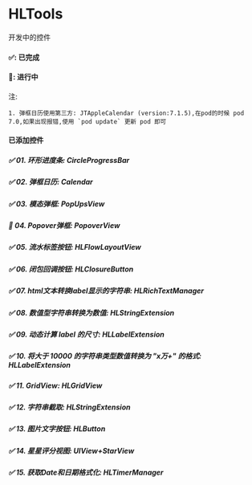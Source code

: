 # HLTools
开发中的控件


#### ✅: 已完成
#### 🐂: 进行中



注:
```
1. 弹框日历使用第三方: JTAppleCalendar (version:7.1.5),在pod的时候 pod 7.0,如果出现报错,使用 `pod update` 更新 pod 即可
```


#### 已添加控件
##### ✅ 01. 环形进度条: CircleProgressBar
##### ✅ 02. 弹框日历: Calendar
##### ✅ 03. 模态弹框: PopUpsView
##### 🐂 04. Popover弹框: PopoverView
##### ✅ 05. 流水标签按钮: HLFlowLayoutView
##### ✅ 06. 闭包回调按钮: HLClosureButton
##### ✅ 07. html文本转换label显示的字符串: HLRichTextManager
##### ✅ 08. 数值型字符串转换为数值: HLStringExtension
##### ✅ 09. 动态计算 label 的尺寸: HLLabelExtension
##### ✅ 10. 将大于 10000 的字符串类型数值转换为 "x万+" 的格式: HLLabelExtension
##### ✅ 11. GridView: HLGridView
##### ✅ 12. 字符串截取: HLStringExtension
##### ✅ 13. 图片文字按钮: HLButton
##### ✅ 14. 星星评分视图: UIView+StarView
##### ✅ 15. 获取Date和日期格式化: HLTimerManager

